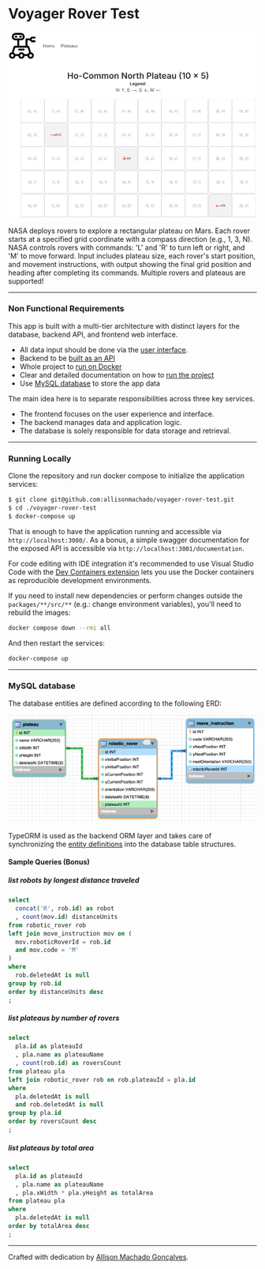 # Voyager Rover Test

 ![voyager rover user interface](./voyager-rover-ui.png)

NASA deploys rovers to explore a rectangular plateau on Mars. Each rover starts at a specified grid coordinate with a compass direction (e.g., 1, 3, N). NASA controls rovers with commands: 'L' and 'R' to turn left or right, and 'M' to move forward. Input includes plateau size, each rover's start position, and movement instructions, with output showing the final grid position and heading after completing its commands. Multiple rovers and plateaus are supported!

---

### Non Functional Requirements

This app is built with a multi-tier architecture with distinct layers for the database, backend API, and frontend web interface.

- All data input should be done via the [user interface](./packages/robotic-rovers-web/).
- Backend to be [built as an API](./packages/robotic-rovers-api/)
- Whole project to [run on Docker](./docker-compose.yaml)
- Clear and detailed documentation on how to [run the project](#running-locally)
- Use [MySQL database](#mysql-database) to store the app data

The main idea here is to separate responsibilities across three key services.

- The frontend focuses on the user experience and interface.
- The backend manages data and application logic.
- The database is solely responsible for data storage and retrieval.

---

### Running Locally

Clone the repository and run docker compose to initialize the application services:

```sh
$ git clone git@github.com:allisonmachado/voyager-rover-test.git
$ cd ./voyager-rover-test
$ docker-compose up
```

That is enough to have the application running and accessible via `http://localhost:3000/`. 
As a bonus, a simple swagger documentation for the exposed API is accessible via `http://localhost:3001/documentation`.

For code editing with IDE integration it's recommended to use Visual Studio Code with the [Dev Containers extension](https://marketplace.visualstudio.com/items?itemName=ms-vscode-remote.remote-containers) lets you use the Docker containers as reproducible development environments.

If you need to install new dependencies or perform changes outside the `packages/**/src/**` (e.g.: change environment variables), you'll need to rebuild the images:

```sh
docker compose down --rmi all
```

And then restart the services:

```sh
docker-compose up
```

---

### MySQL database

The database entities are defined according to the following ERD:

![voyager-rover-database](./voyager-rover-test-erd.png)

TypeORM is used as the backend ORM layer and takes care of synchronizing the [entity definitions](./packages/robotic-rovers-api/src/entities/) into the database table structures.

#### Sample Queries (Bonus)

##### list robots by longest distance traveled
```sql
select
  concat('R', rob.id) as robot
  , count(mov.id) distanceUnits
from robotic_rover rob
left join move_instruction mov on (
  mov.roboticRoverId = rob.id
  and mov.code = 'M'
)
where 
  rob.deletedAt is null
group by rob.id
order by distanceUnits desc
;
```

##### list plateaus by number of rovers
```sql
select
  pla.id as plateauId
  , pla.name as plateauName
  , count(rob.id) as roversCount
from plateau pla
left join robotic_rover rob on rob.plateauId = pla.id
where 
  pla.deletedAt is null
  and rob.deletedAt is null
group by pla.id
order by roversCount desc
;
```

##### list plateaus by total area
```sql
select
  pla.id as plateauId
  , pla.name as plateauName
  , pla.xWidth * pla.yHeight as totalArea
from plateau pla
where 
  pla.deletedAt is null
order by totalArea desc
;
```

---

Crafted with dedication by [Allison Machado Gonçalves](https://allison.bsb.br).
          